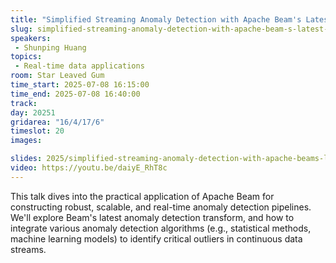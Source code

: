 ```yaml
---
title: "Simplified Streaming Anomaly Detection with Apache Beam's Latest Transform"
slug: simplified-streaming-anomaly-detection-with-apache-beam-s-latest-transform
speakers:
 - Shunping Huang
topics:
 - Real-time data applications
room: Star Leaved Gum
time_start: 2025-07-08 16:15:00
time_end: 2025-07-08 16:40:00
track: 
day: 20251
gridarea: "16/4/17/6"
timeslot: 20
images: 

slides: 2025/simplified-streaming-anomaly-detection-with-apache-beams-latest-transform.pdf
video: https://youtu.be/daiyE_RhT8c
---
```


This talk dives into the practical application of Apache Beam for constructing robust, scalable, and real-time anomaly detection pipelines. We'll explore Beam's latest anomaly detection transform, and how to integrate various anomaly detection algorithms (e.g., statistical methods, machine learning models) to identify critical outliers in continuous data streams. 